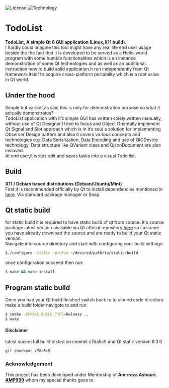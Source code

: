 
![License](https://img.shields.io/badge/license-GPL-green)
![Technology](https://img.shields.io/badge/-Qt%20C%2B%2B%20GUI-bright)

# TodoList

__TodoList, A simple Qt 6 GUI application (Linux,X11 build).__  
I hardly could imagine this tool might have any real life end user usage beside the
the fact that it is developed to be served as a Hello-world program with some humble
functionalities which is an instance demonstration of some Qt technologies and as well
as an additional instruction how to build solid application.It run independently from Qt
framework itself to acquire cross-platform portability which is a root value in Qt world.
## Under the hood
Simple but variant,as said this is only for demonstration purpose so what it
actually demonstrates?  
TodoList application with it’s simple GUI has written solely written manually, without use of Qt
Designer.I tried to focus and Object Orientally implement Qt Signal and Slot approach
which is in it’s soul a solution for implementing Observer Design pattern and also it covers
various concepts and technologies e.g. Data Serialization, Data Encoding and use of
QIODevice technology, Data structure like QVarient class and QjsonDocument are also invloved.  
At end user,it writes edit and saves tasks into a visual Todo list.  
## Build  
__X11 / Debian based distributions (Debian/Ubuntu/Mint)__  
First it is recommended officially by Qt to install dependencies mentioned 
in [here](https://doc.qt.io/qt-5/linux-requirements.html). Via standard package manager
or Snap.   
## Qt static build
for static build it is required to have static build of qt from source. it's source package latest version available via Qt
official repository [here](https://github.com/qt) 
so I assume you have already download the source and are ready to build your Qt static version.  
Navigate into source directory and start with configuring your build settings:  

```sh
$./configure -static -prefix ~/desired/path/to/static/build
```
once configuration succeed then run:  

```sh
$ make && make install
```
## Program static build

Once you had your Qt build finished switch back to to cloned code directory make a build folder navigate to and run:
```sh
$ cmake -DCMAKE_BUILD_TYPE=Release ..
$ make
```
#### Disclaimer
latest succesfull build tested on commit c7da5c5 and Qt static version 6.3.0
```sh
git checkout c7da5c5
```

### Acknowledgement
This project has been developed under Mentorship of __Amirreza Ashouri. [AMP999](https://github.com/AMP999)__ whom my special thanks goes to.


